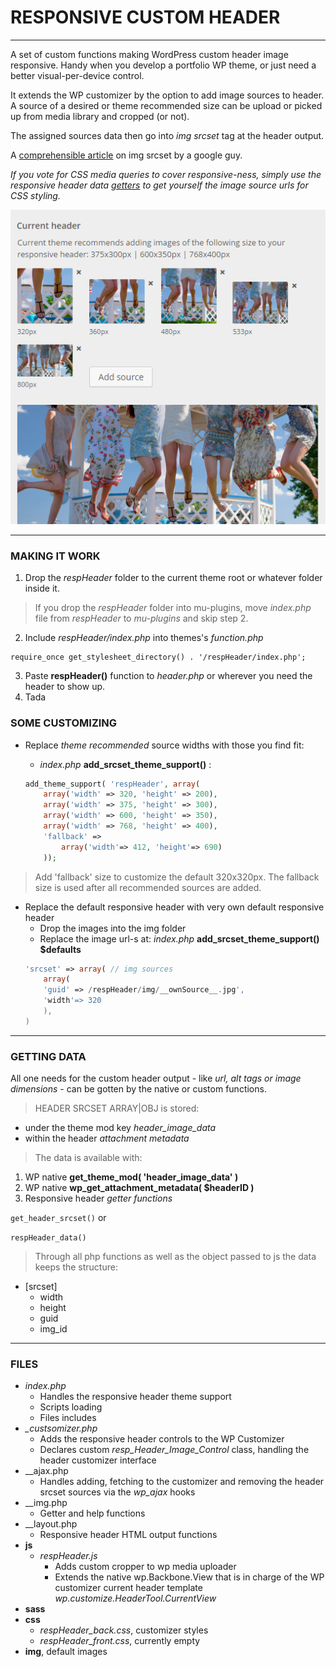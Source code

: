 # RESPONSIVE CUSTOM HEADER
***
A set of custom functions making WordPress custom header image responsive. Handy when you develop a portfolio WP theme, or just need a better visual-per-device control.

It extends the WP customizer by the option to add image sources to header. A source of a desired or theme recommended size can be upload or picked up from media library and cropped (or not).

The assigned sources data then go into _img srcset_ tag at the header output. 

A [comprehensible article](https://jakearchibald.com/2015/anatomy-of-responsive-images/) on img srcset by a google guy.

*If you vote for CSS media queries to cover responsive-ness, simply use the responsive header data [getters](#getting-data) to get yourself the image source urls for CSS styling.*

![Responsive Custom Header for WP](img/respHeader.png)

***  
  
### MAKING IT WORK

1. Drop the _respHeader_ folder to the current theme root or whatever folder inside it. 

> If you drop the _respHeader_ folder into mu-plugins, move _index.php_ file from _respHeader_ to _mu-plugins_ and skip step 2.

2. Include _respHeader/index.php_ into themes's _function.php_
```
require_once get_stylesheet_directory() . '/respHeader/index.php';
```
3. Paste __respHeader()__ function to _header.php_ or wherever you need the header to show up.
4. Tada


### SOME CUSTOMIZING
* Replace _theme recommended_ source widths with those you find fit:

    * _index.php_ __add_srcset_theme_support()__ : 
    ```php
    add_theme_support( 'respHeader', array(
        array('width' => 320, 'height' => 200),
        array('width' => 375, 'height' => 300),
        array('width' => 600, 'height' => 350),
        array('width' => 768, 'height' => 400),
        'fallback' => 
            array('width'=> 412, 'height'=> 690)
        ));
    ```
> Add 'fallback' size to customize the default 320x320px. The fallback size is used after all recommended sources are added.

* Replace the default responsive header with very own default responsive header
    * Drop the images into the img folder
    * Replace the image url-s at: _index.php_ __add_srcset_theme_support()__ __$defaults__
    ```php
    'srcset' => array( // img sources
        array(
        'guid' => /respHeader/img/__ownSource__.jpg',
        'width'=> 320
        ),
    )
    ```

*** 

### <a name="getting-data"></a>GETTING DATA

All one needs for the custom header output - like _url, alt tags or image dimensions_ - can be gotten by the native or custom functions.

> HEADER SRCSET ARRAY|OBJ is stored:

* under the theme mod key _header\_image\_data_
* within the header _attachment metadata_ 

> The data is available with:

1. WP native __get\_theme\_mod( 'header_image_data' )__
2. WP native __wp\_get\_attachment\_metadata( $headerID )__
3. Responsive header _getter functions_

`get_header_srcset()` or 

`respHeader_data()` 


> Through all php functions as well as the object passed to js the data keeps the structure:

* [srcset]
    * width
    * height
    * guid
    * img\_id

***

### FILES

* _index.php_
    * Handles the responsive header theme support
    * Scripts loading
    * Files includes
* _\_custsomizer.php_
    * Adds the responsive header controls to the WP Customizer
    * Declares custom _resp\_Header\_Image_Control_ class, handling the header customizer interface
* _\_ajax.php
    * Handles adding, fetching to the customizer and removing the header srcset sources via the _wp\_ajax_ hooks
* _\_img.php
    * Getter and help functions
* _\_layout.php
    * Responsive header HTML output functions
* __js__
    * _respHeader.js_
        * Adds custom cropper to wp media uploader
        * Extends the native wp.Backbone.View that is in charge of the WP customizer current header template _wp.customize.HeaderTool.CurrentView_
* __sass__
* __css__
    * _respHeader\_back.css_, customizer styles
    * _respHeader\_front.css_, currently empty
* __img__, default images